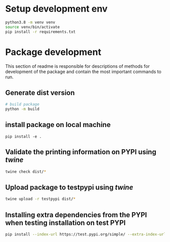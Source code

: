 # Setup development env

```bash
python3.8 -m venv venv
source venv/bin/activate
pip install -r requirements.txt
```

# Package development

This section of readme is responsible for descriptions of methods for development of
the package and contain the most important commands to run.

## Generate dist version

```bash
# build package
python -m build
```

## install package on local machine

```
pip install -e .
```

## Validate the printing information on PYPI using *twine*

```bash
twine check dist/*
```

## Upload package to testpypi using *twine*

```bash
twine upload -r testpypi dist/*
```

## Installing extra dependencies from the PYPI when testing installation on test PYPI

```bash
pip install --index-url https://test.pypi.org/simple/ --extra-index-url https://pypi.org/simple itb"
```

